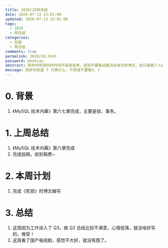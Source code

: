 ```yaml
---
title: 2020/28周总结
date: 2020-07-13 23:01:00
updated: 2020-07-13 23:01:00
tags:
  - 2020
  - 周总结
categories: 
  - 实践
  - 周总结
comments: true
permalink: 2020/28.html  
password: HanXiao
abstract: 除非你觉得你的时间不是很宝贵，否则不要看这篇流水账式的博文，这只是篇个人的工作的学习一个总结而已，没有包含任何的技术细节
message: 除非你知道 Y 代表什么，不然请不要输入 Y
---
```


# 0. 背景

1. 《MySQL 技术内幕》第六七章完成，主要是锁、事务。

<!--more-->

# 1. 上周总结

1. 《MySQL 技术内幕》第六章完成
2. 完成投稿，收到稿费~

# 2. 本周计划

1. 完成《死锁》的博文编写

# 3. 总结

1. 这周因为工作进入了 Q3，做 Q2 总结比较不满意，心情低落，就没啥好写的，难受！
2. 这周看了国产电视剧，感觉不大好，就没有图了。
